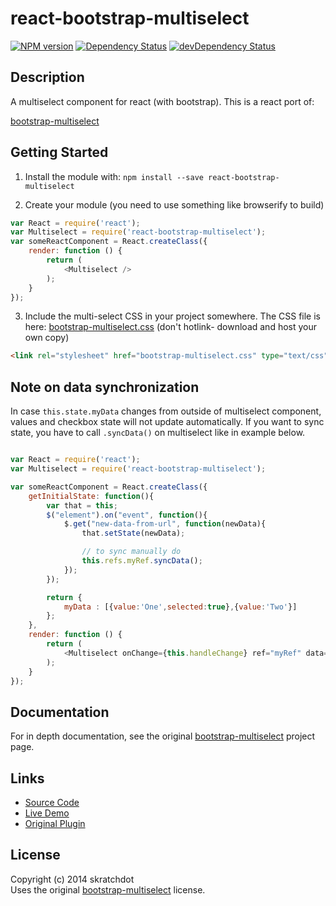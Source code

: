 # react-bootstrap-multiselect

[![NPM version](https://badge.fury.io/js/react-bootstrap-multiselect.svg)](http://badge.fury.io/js/react-bootstrap-multiselect)
[![Dependency Status](https://david-dm.org/skratchdot/react-bootstrap-multiselect.svg)](https://david-dm.org/skratchdot/react-bootstrap-multiselect)
[![devDependency Status](https://david-dm.org/skratchdot/react-bootstrap-multiselect/dev-status.svg)](https://david-dm.org/skratchdot/react-bootstrap-multiselect#info=devDependencies)


## Description

A multiselect component for react (with bootstrap). This is a react port of:

[bootstrap-multiselect](https://github.com/davidstutz/bootstrap-multiselect)


## Getting Started

1) Install the module with: `npm install --save react-bootstrap-multiselect`

2) Create your module (you need to use something like browserify to build)

```javascript
var React = require('react');
var Multiselect = require('react-bootstrap-multiselect');
var someReactComponent = React.createClass({
    render: function () {
        return (
            <Multiselect />
        );
    }
});
```

3) Include the multi-select CSS in your project somewhere. The CSS file is here:
[bootstrap-multiselect.css](https://raw.githubusercontent.com/davidstutz/bootstrap-multiselect/master/dist/css/bootstrap-multiselect.css)
(don't hotlink- download and host your own copy)

```html
<link rel="stylesheet" href="bootstrap-multiselect.css" type="text/css" />
```

## Note on data synchronization

In case `this.state.myData` changes from outside of multiselect component, values and checkbox state will not update automatically. If you want to sync state, you have to call `.syncData()` on multiselect like in example below.

```javascript

var React = require('react');
var Multiselect = require('react-bootstrap-multiselect');

var someReactComponent = React.createClass({
    getInitialState: function(){
        var that = this;
        $("element").on("event", function(){
            $.get("new-data-from-url", function(newData){
                that.setState(newData);

                // to sync manually do
                this.refs.myRef.syncData();
            });
        });

        return {
            myData : [{value:'One',selected:true},{value:'Two'}]
        };
    },
    render: function () {
        return (
            <Multiselect onChange={this.handleChange} ref="myRef" data={this.state.myData} multiple />
        );
    }
});
```

## Documentation

For in depth documentation, see the original
[bootstrap-multiselect](https://github.com/davidstutz/bootstrap-multiselect) project page.


## Links

- [Source Code](https://github.com/skratchdot/react-bootstrap-multiselect)
- [Live Demo](http://projects.skratchdot.com/react-bootstrap-multiselect/)
- [Original Plugin](https://github.com/davidstutz/bootstrap-multiselect)


## License

Copyright (c) 2014 skratchdot  
Uses the original [bootstrap-multiselect](https://github.com/davidstutz/bootstrap-multiselect) license.
